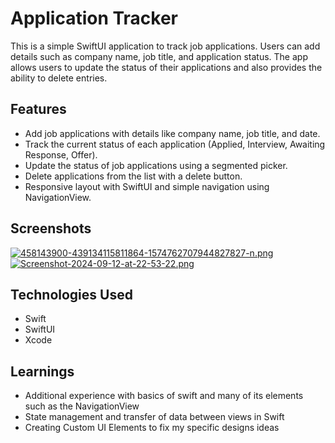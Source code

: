 # Application Tracker

This is a simple SwiftUI application to track job applications. Users can add details such as company name, job title, and application status. The app allows users to update the status of their applications and also provides the ability to delete entries.

## Features
- Add job applications with details like company name, job title, and date.
- Track the current status of each application (Applied, Interview, Awaiting Response, Offer).
- Update the status of job applications using a segmented picker.
- Delete applications from the list with a delete button.
- Responsive layout with SwiftUI and simple navigation using NavigationView.

## Screenshots
[![458143900-439134115811864-1574762707944827827-n.png](https://i.postimg.cc/bJ4Zsj77/458143900-439134115811864-1574762707944827827-n.png)](https://postimg.cc/xJyf4BT5)
[![Screenshot-2024-09-12-at-22-53-22.png](https://i.postimg.cc/13yfgBd3/Screenshot-2024-09-12-at-22-53-22.png)](https://postimg.cc/Whf2CGjB)

## Technologies Used
- Swift
- SwiftUI
- Xcode

## Learnings
- Additional experience with basics of swift and many of its elements such as the NavigationView
- State management and transfer of data between views in Swift
- Creating Custom UI Elements to fix my specific designs ideas
